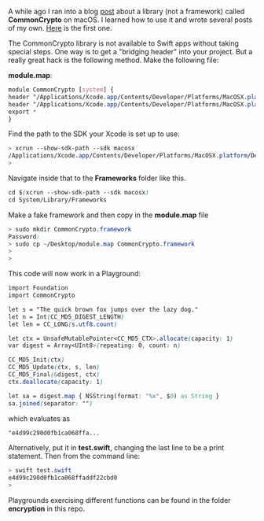 A while ago I ran into a blog [post](http://iosdeveloperzone.com/2014/10/03/using-commoncrypto-in-swift/) about a library (not a framework) called **CommonCrypto** on macOS.  I learned how to use it and wrote several posts of my own.  [Here](http://telliott99.blogspot.com/2015/12/commoncrypto.html) is the first one.

The CommonCrypto library is not available to Swift apps without taking special steps.  One way is to get a "bridging header" into your project.  But a really great hack is the following method.  Make the following file:

**module.map**:

```css
module CommonCrypto [system] {
header "/Applications/Xcode.app/Contents/Developer/Platforms/MacOSX.platform/Developer/SDKs/MacOSX10.12.sdk/usr/include/CommonCrypto/CommonCrypto.h"
header "/Applications/Xcode.app/Contents/Developer/Platforms/MacOSX.platform/Developer/SDKs/MacOSX10.12.sdk/usr/include/CommonCrypto/CommonRandom.h"
export *
}
```

Find the path to the SDK your Xcode is set up to use:

```css
> xcrun --show-sdk-path --sdk macosx
/Applications/Xcode.app/Contents/Developer/Platforms/MacOSX.platform/Developer/SDKs/MacOSX10.12.sdk
>
```

Navigate inside that to the **Frameworks** folder like this.

```css
cd $(xcrun --show-sdk-path --sdk macosx)
cd System/Library/Frameworks
```

Make a fake framework and then copy in the **module.map** file

```css
> sudo mkdir CommonCrypto.framework
Password:
> sudo cp ~/Desktop/module.map CommonCrypto.framework
> 
>
```

This code will now work in a Playground:

```css
import Foundation
import CommonCrypto

let s = "The quick brown fox jumps over the lazy dog."
let n = Int(CC_MD5_DIGEST_LENGTH)
let len = CC_LONG(s.utf8.count)

let ctx = UnsafeMutablePointer<CC_MD5_CTX>.allocate(capacity: 1)
var digest = Array<UInt8>(repeating: 0, count: n)

CC_MD5_Init(ctx)
CC_MD5_Update(ctx, s, len)
CC_MD5_Final(&digest, ctx)
ctx.deallocate(capacity: 1)

let sa = digest.map { NSString(format: "%x", $0) as String }
sa.joined(separator: "")
```
which evaluates as

```css
"e4d99c290d0fb1ca068ffa...
```

Alternatively, put it in **test.swift**, changing the last line to be a print statement.  Then from the command line:

```css
> swift test.swift
e4d99c290d0fb1ca068ffaddf22cbd0
> 
```

Playgrounds exercising different functions can be found in the folder **encryption** in this repo.

